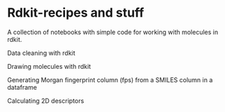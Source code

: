 # Rdkit-recipes and stuff
A collection of notebooks with simple code for working with molecules in rdkit. 

Data cleaning with rdkit

Drawing molecules with rdkit

Generating Morgan fingerprint column (fps) from a SMILES column in a dataframe

Calculating 2D descriptors


